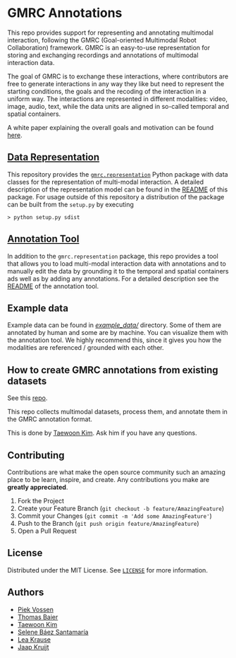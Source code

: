 # GMRC Annotations

This repo provides support for representing and annotating multimodal interaction, following the GMRC (Goal-oriented Multimodal Robot Collaboration) framework.
GMRC is an easy-to-use representation for storing and exchanging recordings and annotations of multimodal interaction data.

The goal of GMRC is to exchange these interactions, where contributors are free to generate interactions in any way they like but need to represent
the starting conditions, the goals and the recoding of the interaction in a uniform way. The interactions are represented in different modalities: 
video, image, audio, text, while the data units are aligned in so-called temporal and spatial containers. 

A white paper explaining the overall goals and motivation can be found [here](https://docs.google.com/document/d/1wJrdSAilPiCYvwBuoLEU5oWcOKk0lQw7GdWtirRwL20/edit?usp=sharing).

## [Data Representation](gmrc/representation/README.md)

This repository provides the [`gmrc.representation`](gmrc/representation/README.md) Python package with data classes for
the representation of multi-modal interaction. A detailed description of the representation model can be found in the
[README](gmrc/representation/README.md) of this package. For usage outside of this repository a distribution of the
package can be built from the `setup.py` by executing

    > python setup.py sdist

## [Annotation Tool](gmrc/annotation/README.md)

In addition to the `gmrc.representation` package, this repo provides a tool that allows you to load multi-modal interaction
data with annotations and to manually edit the data by grounding it to the 
temporal and spatial containers ads well as by adding any annotations. For a
detailed description see the [README](gmrc/annotation/README.md) of the annotation
tool.

## Example data

Example data can be found in [*example_data/*](example_data) directory. Some of them are annotated by human and some are by machine. You can visualize them with the annotation tool. We highly recommend this, since it gives you how the modalities are referenced / grounded with each other.


## How to create GMRC annotations from existing datasets

See this [repo](https://github.com/tae898/multimodal-datasets).

This repo collects multimodal datasets, process them, and annotate them in the GMRC annotation format. 

This is done by [Taewoon Kim](https://tae898.github.io/). Ask him if you have any questions.

## Contributing

Contributions are what make the open source community such an amazing place to be learn, inspire, and create. Any contributions you make are **greatly appreciated**.

1. Fork the Project
2. Create your Feature Branch (`git checkout -b feature/AmazingFeature`)
3. Commit your Changes (`git commit -m 'Add some AmazingFeature'`)
4. Push to the Branch (`git push origin feature/AmazingFeature`)
5. Open a Pull Request

## License

Distributed under the MIT License. See [`LICENSE`](https://github.com/leolani/cltl-combot/blob/main/LICENCE) for more information.

## Authors
* [Piek Vossen](https://github.com/piekvossen)
* [Thomas Baier](https://github.com/numblr)
* [Taewoon Kim](https://tae898.github.io/)
* [Selene Báez Santamaría](https://selbaez.github.io/)
* [Lea Krause](https://github.com/orgs/cltl/people/lkra)
* [Jaap Kruijt]()
